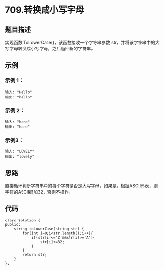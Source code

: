 # 709.转换成小写字母

## 题目描述

实现函数 ToLowerCase()，该函数接收一个字符串参数 str，并将该字符串中的大写字母转换成小写字母，之后返回新的字符串。

## 示例

### 示例 1：

```
输入: "Hello"
输出: "hello"
```

### 示例 2：

```
输入: "here"
输出: "here"
```

### 示例3：

```
输入: "LOVELY"
输出: "lovely"
```

## 思路

直接循环判断字符串中的每个字符是否是大写字母，如果是，根据ASCII码表，则字符的ASCII码加32，否则不操作。

## 代码

```
class Solution {
public:
    string toLowerCase(string str) {
	    for(int i=0;i<str.length();i++){
            if(str[i]<='Z'&&str[i]>='A'){
                str[i]+=32;
            }
        }
        return str;
    }
};
```

